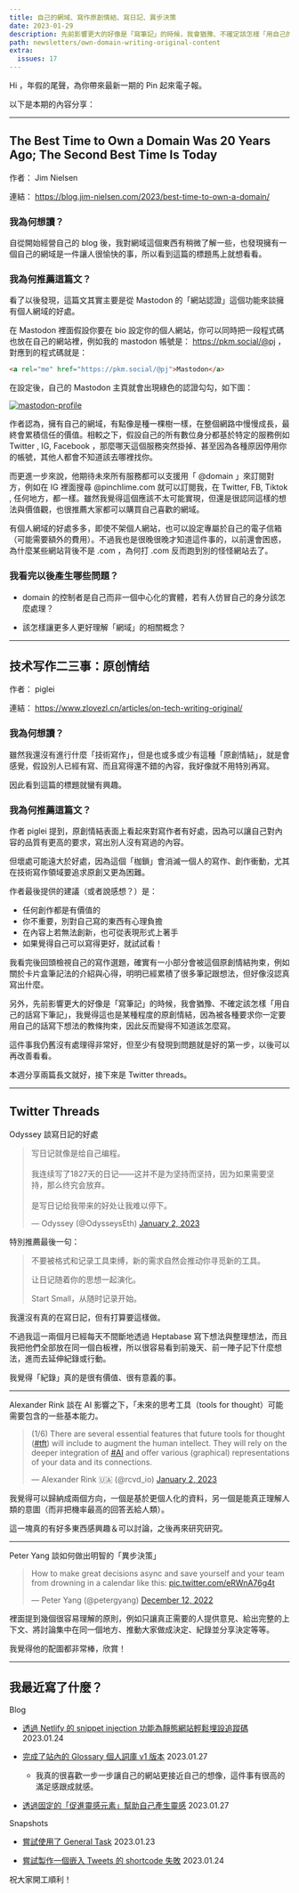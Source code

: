 ```yaml
---
title: 自己的網域、寫作原創情結、寫日記、異步決策
date: 2023-01-29
description: 先前影響更大的好像是「寫筆記」的時候，我會猶豫、不確定該怎樣「用自己的話寫下筆記」，我覺得這也是某種程度的原創情結，因為被各種要求你一定要用自己的話寫下想法的教條拘束，因此反而變得不知道該怎麼寫。
path: newsletters/own-domain-writing-original-content
extra:
  issues: 17
---
```


Hi ，年假的尾聲，為你帶來最新一期的 Pin 起來電子報。

以下是本期的內容分享：

<!-- more -->
---

## The Best Time to Own a Domain Was 20 Years Ago; The Second Best Time Is Today

作者： Jim Nielsen

連結： <https://blog.jim-nielsen.com/2023/best-time-to-own-a-domain/>

### 我為何想讀？

自從開始經營自己的 blog 後，我對網域這個東西有稍微了解一些，也發現擁有一個自己的網域是一件讓人很愉快的事，所以看到這篇的標題馬上就想看看。

### 我為何推薦這篇文？

看了以後發現，這篇文其實主要是從 Mastodon 的「網站認證」這個功能來談擁有個人網域的好處。

在 Mastodon 裡面假設你要在 bio 設定你的個人網站，你可以同時把一段程式碼也放在自己的網站裡，例如我的 mastodon 帳號是： <https://pkm.social/@pj> ，對應到的程式碼就是： 

```html
<a rel="me" href="https://pkm.social/@pj">Mastodon</a>
```

在設定後，自己的 Mastodon 主頁就會出現綠色的認證勾勾，如下圖：

<a href="https://pinchlime-screenshots.s3.ap-northeast-1.amazonaws.com/mastodon-profile_OYQzzx.webp" data-fancybox data-caption="mastodon-profile">
  <img src="https://pinchlime-screenshots.s3.ap-northeast-1.amazonaws.com/mastodon-profile_OYQzzx.webp" loading="lazy" alt="mastodon-profile" align="center" />
</a>

作者認為，擁有自己的網域，有點像是種一棵樹一樣，在整個網路中慢慢成長，最終會累積信任的價值。相較之下，假設自己的所有數位身分都基於特定的服務例如 Twitter , IG, Facebook ，那麼哪天這個服務突然掛掉、甚至因為各種原因停用你的帳號，其他人都會不知道該去哪裡找你。

而更進一步來說，他期待未來所有服務都可以支援用「 @domain 」來訂閱對方，例如在 IG 裡面搜尋 @pinchlime.com  就可以訂閱我，在 Twitter, FB, Tiktok , 任何地方，都一樣。雖然我覺得這個應該不太可能實現，但還是很認同這樣的想法與價值觀，也很推薦大家都可以購買自己喜歡的網域。

有個人網域的好處多多，即使不架個人網站，也可以設定專屬於自己的電子信箱（可能需要額外的費用）。不過我也是很晚很晚才知道這件事的，以前還會困惑，為什麼某些網站背後不是 .com ，為何打 .com 反而跑到別的怪怪網站去了。


### 我看完以後產生哪些問題？

* domain 的控制者是自己而非一個中心化的實體，若有人仿冒自己的身分該怎麼處理？

* 該怎樣讓更多人更好理解「網域」的相關概念？


---

## 技术写作二三事：原创情结

作者： piglei

連結： <https://www.zlovezl.cn/articles/on-tech-writing-original/>

### 我為何想讀？

雖然我還沒有進行什麼「技術寫作」，但是也或多或少有這種「原創情結」，就是會感覺，假設別人已經有寫、而且寫得還不錯的內容，我好像就不用特別再寫。

因此看到這篇的標題就蠻有興趣。

### 我為何推薦這篇文？

作者 piglei 提到，原創情結表面上看起來對寫作者有好處，因為可以讓自己對內容的品質有更高的要求，寫出別人沒有寫過的內容。

但壞處可能遠大於好處，因為這個「枷鎖」會消滅一個人的寫作、創作衝動，尤其在技術寫作領域要追求原創又更為困難。

作者最後提供的建議（或者說感想？）是：

* 任何創作都是有價值的
* 你不重要，別對自己寫的東西有心理負擔
* 在內容上若無法創新，也可從表現形式上著手
* 如果覺得自己可以寫得更好，就試試看！

我看完後回頭檢視自己的寫作選題，確實有一小部分會被這個原創情結拘束，例如關於卡片盒筆記法的介紹與心得，明明已經累積了很多筆記跟想法，但好像沒認真寫出什麼。

另外，先前影響更大的好像是「寫筆記」的時候，我會猶豫、不確定該怎樣「用自己的話寫下筆記」，我覺得這也是某種程度的原創情結，因為被各種要求你一定要用自己的話寫下想法的教條拘束，因此反而變得不知道該怎麼寫。

這件事我仍舊沒有處理得非常好，但至少有發現到問題就是好的第一步，以後可以再改善看看。

本週分享兩篇長文就好，接下來是 Twitter threads。

---

## Twitter Threads

Odyssey 談寫日記的好處

<blockquote class="twitter-tweet"><p lang="zh" dir="ltr">写日记就像是给自己编程。<br><br>我连续写了1827天的日记——这并不是为坚持而坚持，因为如果需要坚持，那么终究会放弃。<br><br>是写日记给我带来的好处让我难以停下。</p>&mdash; Odyssey (@OdysseysEth) <a href="https://twitter.com/OdysseysEth/status/1609761529829670913?ref_src=twsrc%5Etfw">January 2, 2023</a></blockquote> <script async src="https://platform.twitter.com/widgets.js" charset="utf-8"></script>

特別推薦最後一句：

> 不要被格式和记录工具束缚，新的需求自然会推动你寻觅新的工具。 
>
> 让日记随着你的思想一起演化。 
>
> Start Small，从随时记录开始。

我還沒有真的在寫日記，但有打算要這樣做。

不過我這一兩個月已經每天不間斷地透過 Heptabase 寫下想法與整理想法，而且我把他們全部放在同一個白板裡，所以很容易看到前幾天、前一陣子記下什麼想法，進而去延伸紀錄或行動。

我覺得「紀錄」真的是很有價值、很有意義的事。

---

Alexander Rink 談在 AI 影響之下，「未來的思考工具（tools for thought）可能需要包含的一些基本能力。

<blockquote class="twitter-tweet"><p lang="en" dir="ltr">(1/6) There are several essential features that future tools for thought (<a href="https://twitter.com/hashtag/tft?src=hash&amp;ref_src=twsrc%5Etfw">#tft</a>) will include to augment the human intellect. They will rely on the deeper integration of <a href="https://twitter.com/hashtag/AI?src=hash&amp;ref_src=twsrc%5Etfw">#AI</a> and offer various (graphical) representations of your data and its connections.</p>&mdash; Alexander Rink 🇺🇦 (@rcvd_io) <a href="https://twitter.com/rcvd_io/status/1610022913205276675?ref_src=twsrc%5Etfw">January 2, 2023</a></blockquote> <script async src="https://platform.twitter.com/widgets.js" charset="utf-8"></script>

我覺得可以歸納成兩個方向，一個是基於更個人化的資料，另一個是能真正理解人類的意圖（而非把機率最高的回答丟給人類）。

這一塊真的有好多東西感興趣＆可以討論，之後再來研究研究。

---

Peter Yang 談如何做出明智的「異步決策」

<blockquote class="twitter-tweet"><p lang="en" dir="ltr">How to make great decisions async and save yourself and your team from drowning in a calendar like this: <a href="https://t.co/eRWnA76g4t">pic.twitter.com/eRWnA76g4t</a></p>&mdash; Peter Yang (@petergyang) <a href="https://twitter.com/petergyang/status/1602324923199856640?ref_src=twsrc%5Etfw">December 12, 2022</a></blockquote> <script async src="https://platform.twitter.com/widgets.js" charset="utf-8"></script>


裡面提到幾個很容易理解的原則，例如只讓真正需要的人提供意見、給出完整的上下文、將討論集中在同一個地方、推動大家做成決定、紀錄並分享決定等等。


我覺得他的配圖都非常棒，欣賞！

---

## 我最近寫了什麼？



Blog

* [透過 Netlify 的 snippet injection 功能為靜態網站輕鬆埋設追蹤碼](/blog/embed-tracking-code-for-static-websites-with-netlify-snippet-injection-feature)  2023.01.24

* [完成了站內的 Glossary 個人詞庫 v1 版本](/blog/completed-the-v1-version-of-my-personal-glossary) 2023.01.27

  * 我真的很喜歡一步一步讓自己的網站更接近自己的想像，這件事有很高的滿足感跟成就感。

* [透過固定的「促進靈感元素」幫助自己產生靈感](/blog/workflows/inspiration-facilitators) 2023.01.27



Snapshots

* [嘗試使用了 General Task](/snapshots/what-i-tried-today/tried-to-use-general-task) 2023.01.23

* [嘗試製作一個嵌入 Tweets 的 shortcode 失敗](/snapshots/what-i-tried-today/failed-to-create-a-shortcode-for-embedding-tweets/) 2023.01.24



祝大家開工順利！